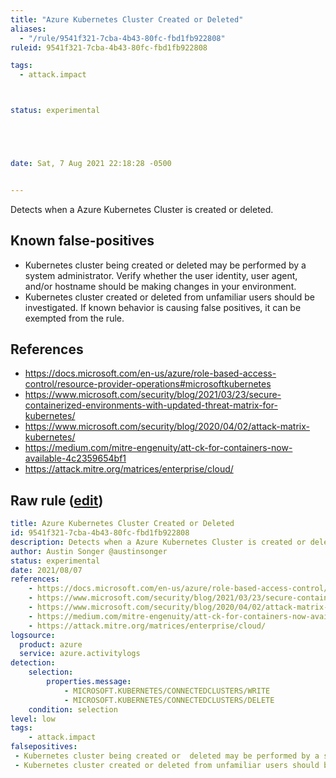 ```yaml
---
title: "Azure Kubernetes Cluster Created or Deleted"
aliases:
  - "/rule/9541f321-7cba-4b43-80fc-fbd1fb922808"
ruleid: 9541f321-7cba-4b43-80fc-fbd1fb922808

tags:
  - attack.impact



status: experimental





date: Sat, 7 Aug 2021 22:18:28 -0500


---
```


Detects when a Azure Kubernetes Cluster is created or deleted.

<!--more-->


## Known false-positives

* Kubernetes cluster being created or  deleted may be performed by a system administrator. Verify whether the user identity, user agent, and/or hostname should be making changes in your environment.
* Kubernetes cluster created or deleted from unfamiliar users should be investigated. If known behavior is causing false positives, it can be exempted from the rule.



## References

* https://docs.microsoft.com/en-us/azure/role-based-access-control/resource-provider-operations#microsoftkubernetes
* https://www.microsoft.com/security/blog/2021/03/23/secure-containerized-environments-with-updated-threat-matrix-for-kubernetes/
* https://www.microsoft.com/security/blog/2020/04/02/attack-matrix-kubernetes/
* https://medium.com/mitre-engenuity/att-ck-for-containers-now-available-4c2359654bf1
* https://attack.mitre.org/matrices/enterprise/cloud/


## Raw rule ([edit](https://github.com/SigmaHQ/sigma/edit/master/rules/cloud/azure/azure_kubernetes_cluster_created_or_deleted.yml))
```yaml
title: Azure Kubernetes Cluster Created or Deleted
id: 9541f321-7cba-4b43-80fc-fbd1fb922808
description: Detects when a Azure Kubernetes Cluster is created or deleted.
author: Austin Songer @austinsonger
status: experimental
date: 2021/08/07
references:
    - https://docs.microsoft.com/en-us/azure/role-based-access-control/resource-provider-operations#microsoftkubernetes
    - https://www.microsoft.com/security/blog/2021/03/23/secure-containerized-environments-with-updated-threat-matrix-for-kubernetes/
    - https://www.microsoft.com/security/blog/2020/04/02/attack-matrix-kubernetes/
    - https://medium.com/mitre-engenuity/att-ck-for-containers-now-available-4c2359654bf1
    - https://attack.mitre.org/matrices/enterprise/cloud/
logsource:
  product: azure
  service: azure.activitylogs
detection:
    selection:
        properties.message: 
            - MICROSOFT.KUBERNETES/CONNECTEDCLUSTERS/WRITE
            - MICROSOFT.KUBERNETES/CONNECTEDCLUSTERS/DELETE
    condition: selection
level: low
tags:
    - attack.impact
falsepositives:
 - Kubernetes cluster being created or  deleted may be performed by a system administrator. Verify whether the user identity, user agent, and/or hostname should be making changes in your environment.
 - Kubernetes cluster created or deleted from unfamiliar users should be investigated. If known behavior is causing false positives, it can be exempted from the rule.
 

```
